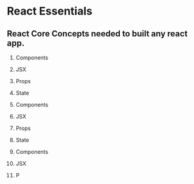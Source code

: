 # React Essentials

## React Core Concepts needed to built any react app.

1. Components 
2. JSX
4. Props
3. State

1. Components 
2. JSX
4. Props
3. State

1. Components 
2. JSX
4. P